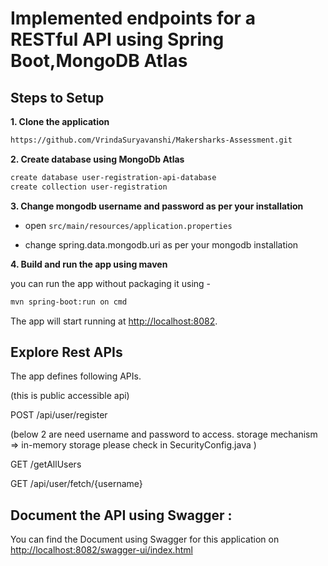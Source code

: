 


# Implemented endpoints for a RESTful API using Spring Boot,MongoDB Atlas
## Steps to Setup

**1. Clone the application**

```bash
https://github.com/VrindaSuryavanshi/Makersharks-Assessment.git
```

**2. Create database using MongoDb Atlas**
```bash
create database user-registration-api-database
create collection user-registration
```

**3. Change mongodb username and password as per your installation**

+ open `src/main/resources/application.properties`

+ change spring.data.mongodb.uri as per your mongodb installation

**4. Build and run the app using maven**

 you can run the app without packaging it using -

```bash
mvn spring-boot:run on cmd
```

The app will start running at <http://localhost:8082>.

## Explore Rest APIs

The app defines following  APIs.
    
(this is public accessible api)

POST  /api/user/register

(below 2 are need username and password to access. storage mechanism => in-memory storage please check in SecurityConfig.java ) 

GET 
/getAllUsers

GET
/api/user/fetch/{username}

## Document the API using Swagger :

You can find the Document using Swagger for this application on 
<http://localhost:8082/swagger-ui/index.html>

